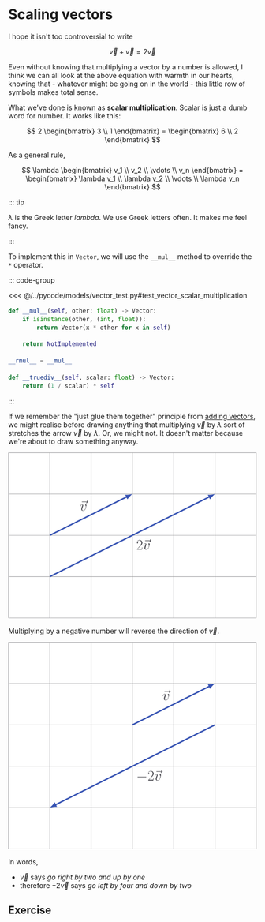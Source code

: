 # Scaling vectors

I hope it isn't too controversial to write

$$
\vec{v} + \vec{v} = 2 \vec{v}
$$

Even without knowing that multiplying a vector by a number is allowed, I think
we can all look at the above equation with warmth in our hearts, knowing that -
whatever might be going on in the world - this little row of symbols makes total
sense.

What we've done is known as **scalar multiplication**. Scalar is just a dumb
word for number. It works like this:

$$
2 \begin{bmatrix} 3 \\ 1 \end{bmatrix} = \begin{bmatrix} 6 \\ 2 \end{bmatrix}
$$

As a general rule,

$$
\lambda \begin{bmatrix} v_1 \\ v_2 \\ \vdots \\ v_n  \end{bmatrix}
= \begin{bmatrix} \lambda v_1 \\ \lambda v_2 \\ \vdots \\ \lambda v_n \end{bmatrix}
$$

::: tip

$\lambda$ is the Greek letter _lambda_. We use Greek letters often. It makes me
feel fancy.

:::

To implement this in `Vector`, we will use the `__mul__` method to override the
`*` operator.

::: code-group

<<< @/../pycode/models/vector_test.py#test_vector_scalar_multiplication

```py [vector.py]
def __mul__(self, other: float) -> Vector:
    if isinstance(other, (int, float)):
        return Vector(x * other for x in self)

    return NotImplemented

__rmul__ = __mul__

def __truediv__(self, scalar: float) -> Vector:
    return (1 / scalar) * self
```

:::

If we remember the "just glue them together" principle from
[adding vectors](./adding-vectors#visual-interpretation), we might realise
before drawing anything that multiplying $\vec{v}$ by $\lambda$ sort of
stretches the arrow $\vec{v}$ by $\lambda$. Or, we might not. It doesn't matter
because we're about to draw something anyway.

![](../../images/scalar-multiplication.svg)

Multiplying by a negative number will reverse the direction of $\vec{v}$.

![](../../images/scalar-multiplication-negative.svg)

In words,

- $\vec{v}$ says _go right by two and up by one_
- therefore $-2\vec{v}$ says _go left by four and down by two_

## Exercise

<Exercise id="scaling-vectors" />
